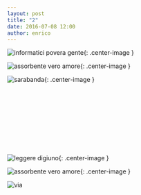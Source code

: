 ```yaml
---
layout: post
title: "2"
date: 2016-07-08 12:00
author: enrico
---
```


![informatici povera gente](http://vignette1.wikia.nocookie.net/nonciclopedia/images/8/82/Hacker.jpg){: .center-image }

![assorbente vero amore](https://eidoslaforzadelleidee.files.wordpress.com/2015/05/assorbenti-boy.jpg){: .center-image }

![sarabanda](http://uomogattosilado.altervista.org/wp-content/uploads/2014/01/finedelprimogioco.jpg){: .center-image }

<br><br><br><br><br><br><br><br>

![leggere digiuno](https://thepleasureofreading.files.wordpress.com/2011/10/leggere_al_mare.jpg){: .center-image }

![assorbente vero amore](https://eidoslaforzadelleidee.files.wordpress.com/2015/05/assorbenti-boy.jpg){: .center-image }

![via](https://pbs.twimg.com/media/CGvGotoW8AAysTb.jpg)
